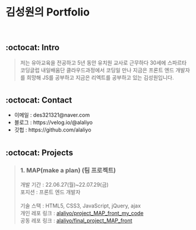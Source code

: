 # 김성원의 Portfolio

<br>

## :octocat: Intro
>저는 유아교육을 전공하고 5년 동안 유치원 교사로 근무하다 30세에 스파르타 코딩글럽 내일배움단 클라우드과정에서 코딩일 만나 지금은 프론트 엔드 개발자를 희망해 JS를 공부하고 지금은 리엑트를 공부하고 있는 김성원입니다.

#

## :octocat: Contact
<ul>
  <li>이메일 : des321321@naver.com</li>
  <li>블로그 : https://velog.io/@alaliyo</li>
  <li>깃헙 : https://github.com/alaliyo</li>
</ul>


#


## :octocat: Projects
>### 1. MAP(make a plan) (팀 프로젝트)
><div>개발 기간 : 22.06.27(월)~22.07.29(금)</div>
><div>포지션 : 프론트 엔드 개발자</div>
><br>
><div>기술 스택 : HTML5, CSS3, JavaScript, jQuery, ajax</div>
><div>개인 레포 링크 : <a href="https://github.com/alaliyo/project_MAP_front_my_code">alaliyo/project_MAP_front_my_code</a></div>
><div>공동 레포 링크 : <a href="https://github.com/alaliyo/final_project_MAP_front">alaliyo/final_project_MAP_front</a></div>
